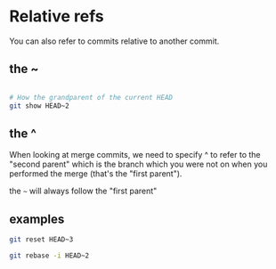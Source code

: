 # Relative refs

You can also refer to commits relative to another commit.

## the ~

```bash

# How the grandparent of the current HEAD
git show HEAD~2


```

## the ^

When looking at merge commits, we need to specify ^ to refer to the "second parent" which is the branch which you were not on when you performed the merge (that's the "first parent").

the `~` will always follow the "first parent"

## examples

```bash
git reset HEAD~3
```

```bash
git rebase -i HEAD~2
```
